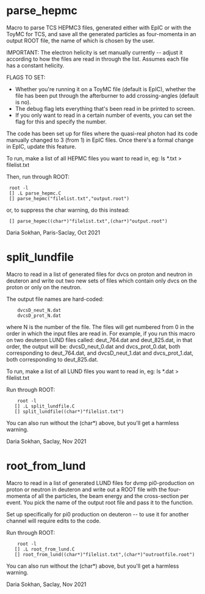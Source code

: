 # parse_hepmc


Macro to parse TCS HEPMC3 files, generated either with EpIC or with the ToyMC for TCS, and save all the generated particles as four-momenta in an output ROOT file, the name of which is chosen by the user.

IMPORTANT: 
The electron helicity is set manually currently -- adjust it according to how the files are read in through the list. Assumes each file has a constant helicity.

FLAGS TO SET:
* Whether you're running it on a ToyMC file (default is EpIC), whether the file has been put through the afterburner to add crossing-angles (default is no).
* The debug flag lets everything that's been read in be printed to screen.
* If you only want to read in a certain number of events, you can set the flag for this and specify the number.

The code has been set up for files where the quasi-real photon had its code manually changed to 3 (from 1) in EpIC files. Once there's a formal change in EpIC, update this feature.

To run, make a list of all HEPMC files you want to read in, eg: 
ls *.txt > filelist.txt

Then, run through ROOT:

     root -l    
     [] .L parse_hepmc.C   
     [] parse_hepmc("filelist.txt","output.root") 

or, to suppress the char warning, do this instead:

     [] parse_hepmc((char*)"filelist.txt",(char*)"output.root")    

Daria Sokhan, Paris-Saclay, Oct 2021 


# split_lundfile


Macro to read in a list of generated files for dvcs on proton and neutron in deuteron and write out two new sets of files which contain only dvcs on the proton or only on the neutron.

The output file names are hard-coded:

        dvcsD_neut_N.dat                         
        dvcsD_prot_N.dat                         
                                                 
where N is the number of the file. The files will get numbered from 0 in the order in which the input files are read in. For example, if you run this macro on two deuteron LUND files called: 
 deut_764.dat and
deut_825.dat, 
in that order, the output will be: 
 dvcsD_neut_0.dat and dvcs_prot_0.dat,
both corresponding to deut_764.dat, and
dvcsD_neut_1.dat and dvcs_prot_1.dat,
both corresponding to deut_825.dat.

To run, make a list of all LUND files you want to read in, eg: 
 ls *.dat > filelist.txt 

Run through ROOT:   
        
        root -l   
       [] .L split_lundfile.C
       [] split_lundfile((char*)"filelist.txt")

You can also run without the (char*) above, but you'll get a harmless warning.

Daria Sokhan, Saclay, Nov 2021 



# root_from_lund

Macro to read in a list of generated LUND files for dvmp pi0-production on proton or neutron in deuteron and write out a ROOT file with the four-momenta of all the particles, the beam energy and the cross-section per event. You pick the name of the output root file and pass it to the function. 

Set up specifically for pi0 production on deuteron -- to use it for another channel will require edits to the code.

Run through ROOT:   
        
        root -l   
       [] .L root_from_lund.C
       [] root_from_lund((char*)"filelist.txt",(char*)"outrootfile.root")

You can also run without the (char*) above, but you'll get a harmless warning.

Daria Sokhan, Saclay, Nov 2021 
